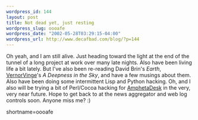 ```yaml
--- 
wordpress_id: 144
layout: post
title: Not dead yet, just resting
wordpress_slug: oooafe
wordpress_date: "2002-05-28T03:29:15-04:00"
wordpress_url: http://www.decafbad.com/blog/?p=144
---
```

<p>Oh yeah, and I am still alive.  Just heading toward the light at the end of the tunnel of a long project at work over many late nights.  Also have been living life a bit lately.  But I've also been re-reading David Brin's <i>Earth</i>, <a href="http://www.decafbad.com/twiki/bin/view/Main/VernorVinge">VernorVinge</a>'s <i>A Deepness in the Sky</i>, and have a few musings about them.  Also have been doing some intermittent Lisp and Python hacking.  Oh, and I also will be trying a bit of Perl/Cocoa hacking for <a href="http://www.disobey.com/amphetadesk">AmphetaDesk</a> in the very, very near future.  Hope to get back to at the news aggregator and web log controls soon.  Anyone miss me?  :)</p>
<!--more-->
shortname=oooafe
